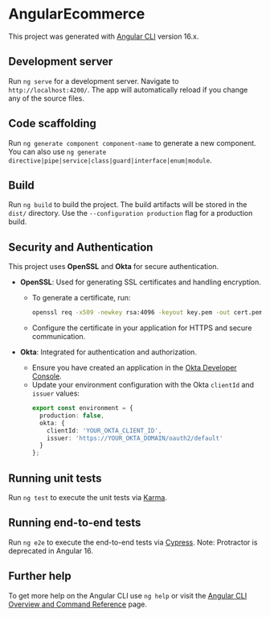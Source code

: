 # AngularEcommerce

This project was generated with [Angular CLI](https://github.com/angular/angular-cli) version 16.x.

## Development server

Run `ng serve` for a development server. Navigate to `http://localhost:4200/`. The app will automatically reload if you change any of the source files.

## Code scaffolding

Run `ng generate component component-name` to generate a new component. You can also use `ng generate directive|pipe|service|class|guard|interface|enum|module`.

## Build

Run `ng build` to build the project. The build artifacts will be stored in the `dist/` directory. Use the `--configuration production` flag for a production build.

## Security and Authentication

This project uses **OpenSSL** and **Okta** for secure authentication.

- **OpenSSL**: Used for generating SSL certificates and handling encryption.
  - To generate a certificate, run:
    ```bash
    openssl req -x509 -newkey rsa:4096 -keyout key.pem -out cert.pem -days 365
    ```
  - Configure the certificate in your application for HTTPS and secure communication.

- **Okta**: Integrated for authentication and authorization.
  - Ensure you have created an application in the [Okta Developer Console](https://developer.okta.com/).
  - Update your environment configuration with the Okta `clientId` and `issuer` values:
    ```typescript
    export const environment = {
      production: false,
      okta: {
        clientId: 'YOUR_OKTA_CLIENT_ID',
        issuer: 'https://YOUR_OKTA_DOMAIN/oauth2/default'
      }
    };
    ```

## Running unit tests

Run `ng test` to execute the unit tests via [Karma](https://karma-runner.github.io).

## Running end-to-end tests

Run `ng e2e` to execute the end-to-end tests via [Cypress](https://www.cypress.io/). Note: Protractor is deprecated in Angular 16.

## Further help

To get more help on the Angular CLI use `ng help` or visit the [Angular CLI Overview and Command Reference](https://angular.io/cli) page.

